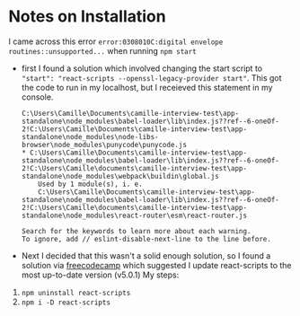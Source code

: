 # Notes on Installation

I came across this error ``` error:0308010C:digital envelope routines::unsupported... ``` when running `npm start`

- first I found a solution which involved changing the start script to `"start": "react-scripts --openssl-legacy-provider start"`. This got the code to run in my localhost, but I receieved this statement in my console.

    ```Compiled with warnings.
    C:\Users\Camille\Documents\camille-interview-test\app-standalone\node_modules\babel-loader\lib\index.js??ref--6-oneOf-2!C:\Users\Camille\Documents\camille-interview-test\app-standalone\node_modules\node-libs-browser\node_modules\punycode\punycode.js
    * C:\Users\Camille\Documents\camille-interview-test\app-standalone\node_modules\babel-loader\lib\index.js??ref--6-oneOf-2!C:\Users\Camille\documents\camille-interview-test\app-standalone\node_modules\webpack\buildin\global.js
        Used by 1 module(s), i. e.
        C:\Users\Camille\Documents\camille-interview-test\app-standalone\node_modules\babel-loader\lib\index.js??ref--6-oneOf-2!C:\Users\Camille\documents\camille-interview-test\app-standalone\node_modules\react-router\esm\react-router.js

    Search for the keywords to learn more about each warning.
    To ignore, add // eslint-disable-next-line to the line before. 
    ```

- Next I decided that this wasn't a solid enough solution, so I found a solution via [freecodecamp](https://www.freecodecamp.org/news/error-error-0308010c-digital-envelope-routines-unsupported-node-error-solved/) which suggested I update react-scripts to the most up-to-date version (v5.0.1)
My steps:
1. `npm uninstall react-scripts`
2. `npm i -D react-scripts`

